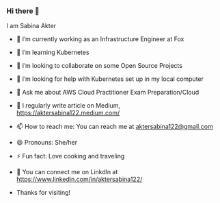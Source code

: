 ### Hi there 👋

I am Sabina Akter


- 🔭 I’m currently working as an Infrastructure Engineer at Fox
- 🌱 I’m learning Kubernetes
- 👯 I’m looking to collaborate on some Open Source Projects
- 🤔 I’m looking for help with Kubernetes set up in my local computer
- 💬 Ask me about AWS Cloud Practitioner Exam Preparation/Cloud
- 🌱 I regularly write article on Medium, https://aktersabina122.medium.com/
- 📫 How to reach me: You can reach me at aktersabina122@gmail.com
- 😄 Pronouns: She/her
- ⚡ Fun fact: Love cooking and traveling
- 👯 You can connect me on Linkdln at https://www.linkedin.com/in/aktersabina122/

- Thanks for visiting!

